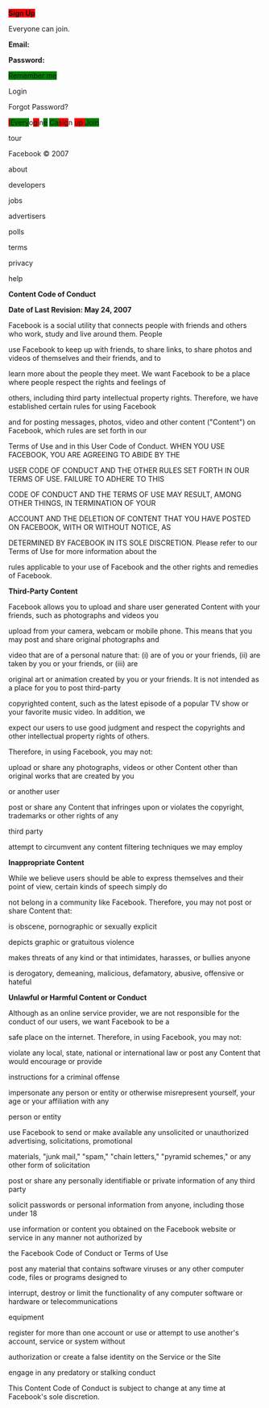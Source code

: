 <span style="background-color: red;">**Sign Up**

Everyone can join.

</span>**Email:**

**Password:**

<span style="background-color: green;">Remember me

</span>Login

Forgot Password?

<span style="background-color: red;">l</span><span style="background-color: green;">Every</span>o<span style="background-color: red;">gi</span>n<span style="background-color: green;">e</span> <span style="background-color: green;">Ca</span><span style="background-color: red;">sig</span>n <span style="background-color: red;">up </span><span style="background-color: green;">Join

</span>tour

Facebook © 2007

about

developers

jobs

advertisers

polls

terms

privacy

help

**Content Code of Conduct**

**Date of Last Revision: May 24, 2007**

Facebook is a social utility that connects people with friends and others who work, study and live around them. People

use Facebook to keep up with friends, to share links, to share photos and videos of themselves and their friends, and to

learn more about the people they meet. We want Facebook to be a place where people respect the rights and feelings of

others, including third party intellectual property rights. Therefore, we have established certain rules for using Facebook

and for posting messages, photos, video and other content ("Content") on Facebook, which rules are set forth in our

Terms of Use and in this User Code of Conduct. WHEN YOU USE FACEBOOK, YOU ARE AGREEING TO ABIDE BY THE

USER CODE OF CONDUCT AND THE OTHER RULES SET FORTH IN OUR TERMS OF USE. FAILURE TO ADHERE TO THIS

CODE OF CONDUCT AND THE TERMS OF USE MAY RESULT, AMONG OTHER THINGS, IN TERMINATION OF YOUR

ACCOUNT AND THE DELETION OF CONTENT THAT YOU HAVE POSTED ON FACEBOOK, WITH OR WITHOUT NOTICE, AS

DETERMINED BY FACEBOOK IN ITS SOLE DISCRETION. Please refer to our Terms of Use for more information about the

rules applicable to your use of Facebook and the other rights and remedies of Facebook.

**Third-Party Content**

Facebook allows you to upload and share user generated Content with your friends, such as photographs and videos you

upload from your camera, webcam or mobile phone. This means that you may post and share original photographs and

video that are of a personal nature that: (i) are of you or your friends, (ii) are taken by you or your friends, or (iii) are

original art or animation created by you or your friends. It is not intended as a place for you to post third-party

copyrighted content, such as the latest episode of a popular TV show or your favorite music video. In addition, we

expect our users to use good judgment and respect the copyrights and other intellectual property rights of others.

Therefore, in using Facebook, you may not:

upload or share any photographs, videos or other Content other than original works that are created by you

or another user

post or share any Content that infringes upon or violates the copyright, trademarks or other rights of any

third party

attempt to circumvent any content filtering techniques we may employ

**Inappropriate Content**

While we believe users should be able to express themselves and their point of view, certain kinds of speech simply do

not belong in a community like Facebook. Therefore, you may not post or share Content that:

is obscene, pornographic or sexually explicit

depicts graphic or gratuitous violence

makes threats of any kind or that intimidates, harasses, or bullies anyone

is derogatory, demeaning, malicious, defamatory, abusive, offensive or hateful

**Unlawful or Harmful Content or Conduct**

Although as an online service provider, we are not responsible for the conduct of our users, we want Facebook to be a

safe place on the internet. Therefore, in using Facebook, you may not:

violate any local, state, national or international law or post any Content that would encourage or provide

instructions for a criminal offense

impersonate any person or entity or otherwise misrepresent yourself, your age or your affiliation with any

person or entity

use Facebook to send or make available any unsolicited or unauthorized advertising, solicitations, promotional

materials, "junk mail," "spam," "chain letters," "pyramid schemes," or any other form of solicitation

post or share any personally identifiable or private information of any third party

solicit passwords or personal information from anyone, including those under 18

use information or content you obtained on the Facebook website or service in any manner not authorized by

the Facebook Code of Conduct or Terms of Use

post any material that contains software viruses or any other computer code, files or programs designed to

interrupt, destroy or limit the functionality of any computer software or hardware or telecommunications

equipment

register for more than one account or use or attempt to use another's account, service or system without

authorization or create a false identity on the Service or the Site

engage in any predatory or stalking conduct

This Content Code of Conduct is subject to change at any time at Facebook's sole discretion.

